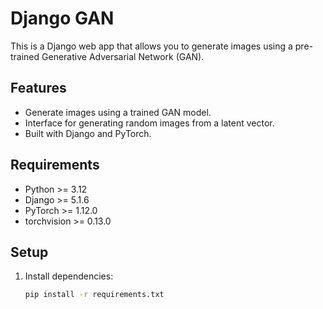 # Django GAN

This is a Django web app that allows you to generate images using a pre-trained Generative Adversarial Network (GAN). 

## Features
- Generate images using a trained GAN model.
- Interface for generating random images from a latent vector.
- Built with Django and PyTorch.

## Requirements
- Python >= 3.12
- Django >= 5.1.6
- PyTorch >= 1.12.0
- torchvision >= 0.13.0

## Setup

1. Install dependencies:

   ```bash
   pip install -r requirements.txt
